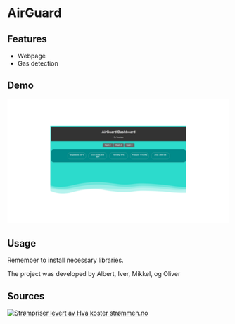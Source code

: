 # AirGuard

## Features
- Webpage
- Gas detection 

## Demo

<img src="Uten navn.png">


## Usage

Remember to install necessary libraries.

The project was developed by Albert, Iver, Mikkel, og Oliver

## Sources

<p><a href="https://www.hvakosterstrommen.no"><img src="https://ik.imagekit.io/ajdfkwyt/hva-koster-strommen/strompriser-levert-av-hvakosterstrommen_oTtWvqeiB.png" alt="Strømpriser levert av Hva koster strømmen.no" width="200" height="45"></a></p> 
